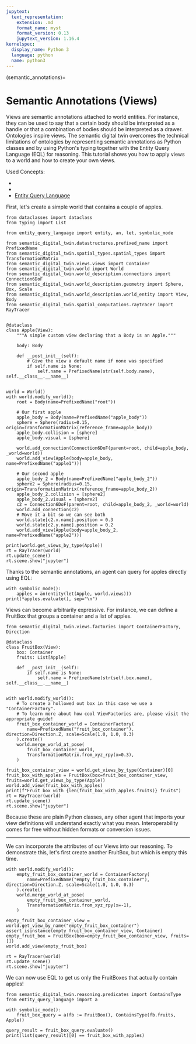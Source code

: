 ```yaml
---
jupytext:
  text_representation:
    extension: .md
    format_name: myst
    format_version: 0.13
    jupytext_version: 1.16.4
kernelspec:
  display_name: Python 3
  language: python
  name: python3
---
```


(semantic_annotations)=
# Semantic Annotations (Views)

Views are semantic annotations attached to world entities.
For instance, they can be used to say that a certain body should be interpreted as a handle or that a combination of
bodies should be interpreted as a drawer.
Ontologies inspire views. The semantic digital twin overcomes the technical limitations of ontologies by representing
semantic annotations as Python classes and by using Python's typing together with the Entity Query Language (EQL) for reasoning.
This tutorial shows you how to apply views to a world and how to create your own views.

Used Concepts:
- [](creating-custom-bodies)
- [](world-structure-manipulation)
- [Entity Query Language](https://abdelrhmanbassiouny.github.io/entity_query_language/intro.html)

First, let's create a simple world that contains a couple of apples.

```{code-cell} ipython2
from dataclasses import dataclass
from typing import List

from entity_query_language import entity, an, let, symbolic_mode

from semantic_digital_twin.datastructures.prefixed_name import PrefixedName
from semantic_digital_twin.spatial_types.spatial_types import TransformationMatrix
from semantic_digital_twin.views.views import Container
from semantic_digital_twin.world import World
from semantic_digital_twin.world_description.connections import Connection6DoF
from semantic_digital_twin.world_description.geometry import Sphere, Box, Scale
from semantic_digital_twin.world_description.world_entity import View, Body
from semantic_digital_twin.spatial_computations.raytracer import RayTracer


@dataclass
class Apple(View):
    """A simple custom view declaring that a Body is an Apple."""

    body: Body

    def __post_init__(self):
        # Give the view a default name if none was specified
        if self.name is None:
            self.name = PrefixedName(str(self.body.name), self.__class__.__name__)


world = World()
with world.modify_world():
    root = Body(name=PrefixedName("root"))

    # Our first apple
    apple_body = Body(name=PrefixedName("apple_body"))
    sphere = Sphere(radius=0.15, origin=TransformationMatrix(reference_frame=apple_body))
    apple_body.collision = [sphere]
    apple_body.visual = [sphere]

    world.add_connection(Connection6DoF(parent=root, child=apple_body, _world=world))
    world.add_view(Apple(body=apple_body, name=PrefixedName("apple1")))

    # Our second apple
    apple_body_2 = Body(name=PrefixedName("apple_body_2"))
    sphere2 = Sphere(radius=0.15, origin=TransformationMatrix(reference_frame=apple_body_2))
    apple_body_2.collision = [sphere2]
    apple_body_2.visual = [sphere2]
    c2 = Connection6DoF(parent=root, child=apple_body_2, _world=world)
    world.add_connection(c2)
    # Move it a bit so we can see both
    world.state[c2.x.name].position = 0.3
    world.state[c2.y.name].position = 0.2
    world.add_view(Apple(body=apple_body_2, name=PrefixedName("apple2")))

print(world.get_views_by_type(Apple))
rt = RayTracer(world)
rt.update_scene()
rt.scene.show("jupyter")
```

Thanks to the semantic annotations, an agent can query for apples directly using EQL:

```{code-cell} ipython2
with symbolic_mode():
    apples = an(entity(let(Apple, world.views)))
print(*apples.evaluate(), sep="\n")
```

Views can become arbitrarily expressive. For instance, we can define a FruitBox that groups a container and a list of apples.

```{code-cell} ipython2
from semantic_digital_twin.views.factories import ContainerFactory, Direction

@dataclass
class FruitBox(View):
    box: Container
    fruits: List[Apple]

    def __post_init__(self):
        if self.name is None:
            self.name = PrefixedName(str(self.box.name), self.__class__.__name__)


with world.modify_world():
    # To create a hollowed out box in this case we use a "ContainerFactory". 
    # To learn more about how cool ViewFactories are, please visit the appropriate guide!
    fruit_box_container_world = ContainerFactory(
        name=PrefixedName("fruit_box_container"), direction=Direction.Z, scale=Scale(1.0, 1.0, 0.3)
    ).create()
    world.merge_world_at_pose(
        fruit_box_container_world,
        TransformationMatrix.from_xyz_rpy(x=0.3),
    )

fruit_box_container_view = world.get_views_by_type(Container)[0]
fruit_box_with_apples = FruitBox(box=fruit_box_container_view, fruits=world.get_views_by_type(Apple))
world.add_view(fruit_box_with_apples)
print(f"Fruit box with {len(fruit_box_with_apples.fruits)} fruits")
rt = RayTracer(world)
rt.update_scene()
rt.scene.show("jupyter")
```

Because these are plain Python classes, any other agent that imports your view definitions will understand exactly what
you mean. Interoperability comes for free without hidden formats or conversion issues.

---

We can incorporate the attributes of our Views into our reasoning.
To demonstrate this, let's first create another FruitBox, but which is empty this time.

```{code-cell} ipython2
with world.modify_world():
    empty_fruit_box_container_world = ContainerFactory(
        name=PrefixedName("empty_fruit_box_container"), direction=Direction.Z, scale=Scale(1.0, 1.0, 0.3)
    ).create()
    world.merge_world_at_pose(
        empty_fruit_box_container_world,
        TransformationMatrix.from_xyz_rpy(x=-1),
    )

empty_fruit_box_container_view = world.get_view_by_name("empty_fruit_box_container")
assert isinstance(empty_fruit_box_container_view, Container)
empty_fruit_box = FruitBox(box=empty_fruit_box_container_view, fruits=[])
world.add_view(empty_fruit_box)

rt = RayTracer(world)
rt.update_scene()
rt.scene.show("jupyter")
```

We can now use EQL to get us only the FruitBoxes that actually contain apples!

```{code-cell} ipython2
from semantic_digital_twin.reasoning.predicates import ContainsType
from entity_query_language import a

with symbolic_mode():
    fruit_box_query = a(fb := FruitBox(), ContainsType(fb.fruits, Apple))

query_result = fruit_box_query.evaluate()
print(list(query_result)[0] == fruit_box_with_apples)
```